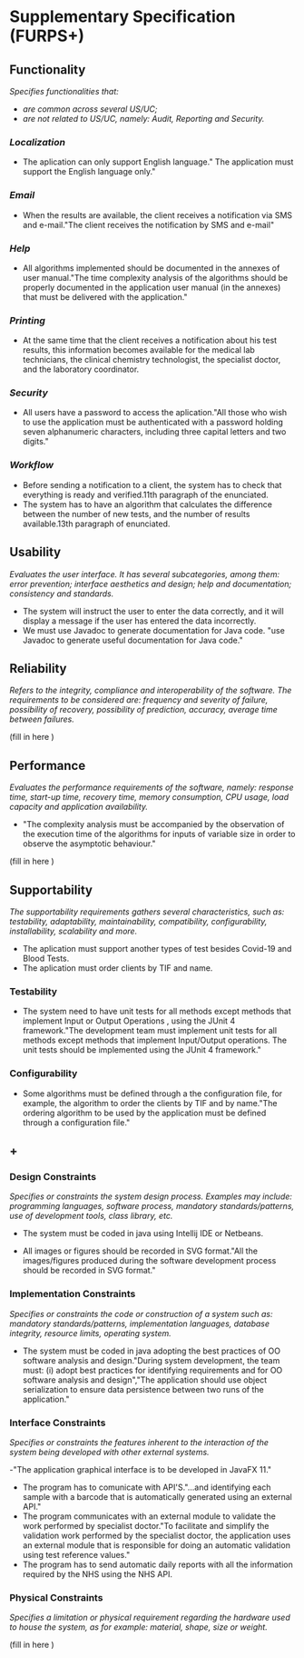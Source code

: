 # Supplementary Specification (FURPS+)

## Functionality

_Specifies functionalities that:_

- _are common across several US/UC;_
- _are not related to US/UC, namely: Audit, Reporting and Security._



### _Localization_ ###
- The aplication can only support English language." The application must support the English language only."

### _Email_ ###
- When the results are available, the client receives a notification via SMS and e-mail."The client receives the notification by SMS and e-mail"

### _Help_ ###
- All algorithms implemented should be documented in the annexes of user manual."The time
  complexity analysis of the algorithms should be properly documented in the application user
  manual (in the annexes) that must be delivered with the application."

### _Printing_ ###
- At the same time that the client receives a notification about his test results, this information becomes available for the medical lab technicians, the clinical chemistry technologist, the specialist doctor, and the laboratory
  coordinator.

### _Security_ ###
- All users have a password to access the aplication."All those who wish to use the
  application must be authenticated with a password holding seven alphanumeric characters,
  including three capital letters and two digits."
  
### _Workflow_ ###
- Before sending a notification to a client, the system has to check that everything is ready and verified.11th paragraph of the enunciated.
- The system has to have an algorithm that calculates the difference between the number of new tests, and the number of results available.13th paragraph of enunciated.

## Usability 

_Evaluates the user interface. It has several subcategories,
among them: error prevention; interface aesthetics and design; help and
documentation; consistency and standards._

- The system will instruct the user to enter the data correctly, and it will display a message if the user has entered the data incorrectly.
- We must use Javadoc to generate documentation for Java code. "use Javadoc to generate useful documentation for Java code."

## Reliability
_Refers to the integrity, compliance and interoperability of the software. The requirements to be considered are: frequency and severity of failure, possibility of recovery, possibility of prediction, accuracy, average time between failures._


(fill in here )

## Performance
_Evaluates the performance requirements of the software, namely: response time, start-up time, recovery time, memory consumption, CPU usage, load capacity and application availability._
- "The complexity analysis must be accompanied by the observation of the execution time of the
algorithms for inputs of variable size in order to observe the asymptotic behaviour."

(fill in here )

## Supportability
_The supportability requirements gathers several characteristics, such as:
testability, adaptability, maintainability, compatibility,
configurability, installability, scalability and more._ 
- The aplication must support another types of test besides Covid-19 and Blood Tests.
- The aplication must order clients by TIF and name.
### Testability
- The system need to have unit tests for all methods except methods that implement Input or Output Operations , using the JUnit 4 framework."The development team must implement unit tests for all methods except methods that implement
    Input/Output operations. The unit tests should be implemented using the JUnit 4 framework."

### Configurability
- Some algorithms must be defined through a the configuration file, for example, the algorithm to order the clients by TIF and by name."The ordering algorithm to be used by the application must be defined through a configuration
  file."
  
## +

### Design Constraints

_Specifies or constraints the system design process. Examples may include: programming languages, software process, mandatory standards/patterns, use of development tools, class library, etc._

- The system must be coded in java using Intellij IDE or Netbeans.
  
- All images or figures should be recorded in SVG format."All the images/figures produced during the software development process should be recorded in
  SVG format."
  



### Implementation Constraints

_Specifies or constraints the code or construction of a system
such as: mandatory standards/patterns, implementation languages,
database integrity, resource limits, operating system._

- The system must be coded in java adopting the best practices of OO software analysis and design."During system development, the team must: (i) adopt best practices for identifying requirements
  and for OO software analysis and design","The application should use object serialization to ensure data persistence between two runs of the
  application."


### Interface Constraints
_Specifies or constraints the features inherent to the interaction of the
system being developed with other external systems._

-"The application graphical interface is to be developed in JavaFX 11."

- The program has to comunicate with API'S."...and identifying each sample with a barcode that is
automatically generated using an external API."
- The program communicates with an external module to validate the work performed by specialist doctor."To facilitate and simplify the validation work performed by the specialist doctor, the application
  uses an external module that is responsible for doing an automatic validation using test reference
  values."
- The program has to send automatic daily reports with all the information required by the NHS using the NHS API.
### Physical Constraints

_Specifies a limitation or physical requirement regarding the hardware used to house the system, as for example: material, shape, size or weight._

(fill in here )
